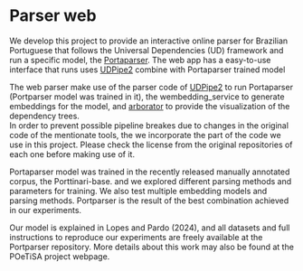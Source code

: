 # Parser web
We develop this project to provide an interactive online parser for Brazilian Portuguese that follows the Universal Dependencies (UD) framework and run a specific model, the <a href='https://github.com/LuceleneL/Portparser'>Portaparser</a>.
The web app has a easy-to-use interface that runs uses <a href='https://github.com/ufal/udpipe'>UDPipe2</a> combine with Portaparser trained model

The web parser make use of the parser code of <a href='https://github.com/ufal/udpipe'>UDPipe2</a> to run Portaparser (Portparser model was trained in it), the <a>wembedding_service</a> to generate embeddings for the model, and <a href='https://github.com/Arborator/arborator-draft'>arborator</a> to provide the visualization of the dependency trees.  
In order to prevent possible pipeline breakes due to changes in the original code of the mentionate tools, the we incorporate the part of the code we use in this project. Please check the license from the original repositories of each one before making use of it.  

 
Portaparser model was trained in the recently released manually annotated corpus, the Porttinari-base. and we explored different parsing methods and parameters for training. We also test multiple embedding models and parsing methods. Portparser is the result of the best combination achieved in our experiments.

Our model is explained in Lopes and Pardo (2024), and all datasets and full instructions to reproduce our experiments are freely available at the Portparser repository. More details about this work may also be found at the POeTiSA project webpage.



